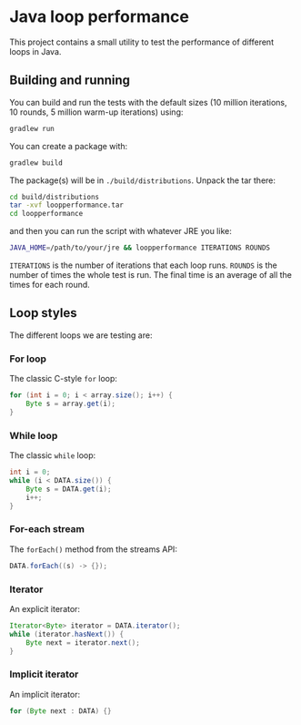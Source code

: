 # Java loop performance

This project contains a small utility to test the performance of different loops in Java.

## Building and running

You can build and run the tests with the default sizes (10 million iterations, 10 rounds, 5 million warm-up iterations) using:

``` bash
gradlew run
```

You can create a package with:

``` bash
gradlew build
```

The package(s) will be in `./build/distributions`. Unpack the tar there:

``` bash
cd build/distributions
tar -xvf loopperformance.tar
cd loopperformance
```

and then you can run the script with whatever JRE you like:

``` bash
JAVA_HOME=/path/to/your/jre && loopperformance ITERATIONS ROUNDS
```

`ITERATIONS` is the number of iterations that each loop runs. `ROUNDS` is the number of times the whole test is run. The final time is an average of all the times for each round.

## Loop styles

The different loops we are testing are:

### For loop

The classic C-style `for` loop:

``` java
for (int i = 0; i < array.size(); i++) {
    Byte s = array.get(i);
}
```

### While loop

The classic `while` loop:

``` java
int i = 0;
while (i < DATA.size()) {
    Byte s = DATA.get(i);
    i++;
}
```

### For-each stream

The `forEach()` method from the streams API:

``` java
DATA.forEach((s) -> {});
```

### Iterator

An explicit iterator:

``` java
Iterator<Byte> iterator = DATA.iterator();
while (iterator.hasNext()) {
    Byte next = iterator.next();
}
```

### Implicit iterator

An implicit iterator:

``` java
for (Byte next : DATA) {}
```
